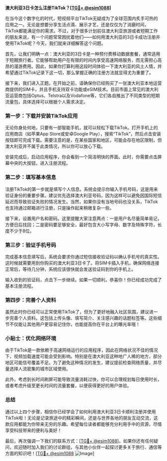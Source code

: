 **澳大利亚3日卡怎么注册TikTok？[[TG💪+ @esim1088](https://t.me/s/esim1088)]**

在当今这个数字化的时代，短视频平台TikTok无疑成为了全球范围内炙手可热的应用之一。无论是想要分享生活点滴、展示才艺，还是仅仅为了消磨时间，TikTok都能满足你的需求。不过，对于很多计划前往澳大利亚旅游或者短期工作的朋友来说，有一个问题常常困扰着他们——如何用澳大利亚的3日卡成功注册并使用TikTok呢？今天，我们就来详细解答这个问题。

首先，让我们明确一点：澳大利亚的3日卡是一种预付费移动数据套餐，通常适用于短期旅行者。它能够帮助用户在有限的时间内享受高速网络服务，而无需担心高昂的漫游费用。因此，如果你打算利用这段时间体验一下澳大利亚的风土人情，并希望通过TikTok记录下这一切，那么掌握正确的注册方法就显得尤为重要了。

接下来，我们进入正题。在开始之前，请确保你已经购买了一张澳大利亚本地运营商提供的SIM卡，并且手机支持双卡功能或eSIM技术。目前市面上常见的澳大利亚运营商包括Optus、Telstra以及Vodafone等，它们各自推出了不同类型的短期流量包，具体选择可以根据个人需求决定。

### 第一步：下载并安装TikTok应用

无论你身处何地，只要有一部智能手机，就可以轻松下载TikTok。打开手机上的应用商店（如苹果App Store或安卓Google Play），搜索“TikTok”，然后点击安装按钮即可完成下载。需要注意的是，在某些国家和地区，可能会存在地区限制，但澳大利亚并不属于此类情况，所以你可以放心下载。

安装完成后，启动应用程序，你会看到一个简洁明快的界面。此时，你需要点击屏幕中央的大按钮，进入注册流程。

### 第二步：填写基本信息

注册TikTok的第一步就是填写个人信息。系统会提示你输入手机号码，这是用来验证身份的重要步骤。建议优先选择澳大利亚号码，因为这样可以避免因国际短信延迟而导致验证失败的情况发生。当然，如果你没有当地号码也没关系，TikTok也支持通过邮箱进行注册，只是操作起来稍微复杂一些。

接下来，设置用户名和密码。这里提醒大家注意两点：一是用户名尽量简单易记，方便日后找回；二是密码要足够安全，最好包含大小写字母、数字及特殊字符，长度不少于8位。

### 第三步：验证手机号码

完成基本信息填写后，系统会要求你通过短信接收验证码以确认手机号的真实性。这时候就需要用到你购买的澳大利亚3日卡了。将SIM卡插入手机，确保网络连接正常后，等待几分钟，系统应该很快就会发送验证码到你的手机上。

输入收到的验证码，点击下一步继续。如果一切顺利，恭喜你！你已经成功完成了基本注册流程。

### 第四步：完善个人资料

虽然此时你已经可以正常使用TikTok了，但为了更好地融入社区氛围，建议进一步完善个人资料。这包括上传头像、填写简介、关注感兴趣的话题标签等。这些细节不仅能让其他用户更容易记住你，也能提高你在平台上的曝光率哦！

### 小贴士：优化网络环境

由于TikTok是一款依赖于高速网络运行的应用程序，因此在网络状况不佳的情况下，视频加载速度可能会受到影响。特别是在澳大利亚这种地广人稀的地方，部分地区可能信号覆盖不足。为了避免这种情况的发生，建议提前检查网络质量，并尽量选择人流密集的城市区域使用。

此外，考虑到长时间刷屏可能导致流量消耗过快，你可以合理规划每日使用时长，或者考虑升级至更长时间的流量套餐，以便获得更好的用户体验。

### 总结

通过以上四个步骤，相信你已经学会了如何利用澳大利亚3日卡顺利注册并使用TikTok啦！无论是记录旅途中的精彩瞬间，还是与世界各地的朋友互动交流，这款应用都能为你带来无穷的乐趣。希望每位读者都能够充分利用手中的资源，尽情享受科技带来的便利与美好！

最后，再次强调一下我们的联系方式：[[TG💪+ @esim1088](https://t.me/s/esim1088)]。如果你还有任何疑问，欢迎随时加入我们的讨论群组，与其他小伙伴一起探讨更多关于旅行、通信等方面的知识吧！[[TG💪+ @esim1088](https://t.me/s/esim1088) ![Image](https://i.postimg.cc/4NQfJmqS/Snipaste-2025-05-13-00-14-12.png)]